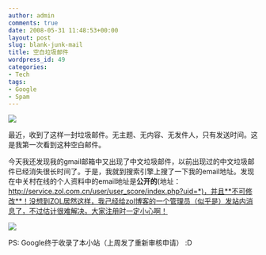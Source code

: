 ```yaml
---
author: admin
comments: true
date: 2008-05-31 11:48:53+00:00
layout: post
slug: blank-junk-mail
title: 空白垃圾邮件
wordpress_id: 49
categories:
- Tech
tags:
- Google
- Spam
---
```


[![](http://greenmoon55.com/wp-content/uploads/2008/05/20080531181854015.png)](http://greenmoon55.com/wp-content/uploads/2008/05/20080531181854015.png)

最近，收到了这样一封垃圾邮件。无主题、无内容、无发件人，只有发送时间。这是我第一次看到这种空白邮件。

今天我还发现我的gmail邮箱中又出现了中文垃圾邮件，以前出现过的中文垃圾邮件已经消失很长时间了。于是，我就到搜索引擎上搜了一下我的email地址。发现在中关村在线的个人资料中的email地址是**公开的**(地址：http://service.zol.com.cn/user/user_score/index.php?uid=*)，并且**不可修改**！没想到ZOL居然这样，我己经给zol博客的一个管理员（似乎是）发站内消息了，不过估计很难解决。大家注册时一定小心啊！

[![](http://greenmoon55.com/wp-content/uploads/2008/05/20080531192822515.png)](http://greenmoon55.com/wp-content/uploads/2008/05/20080531192822515.png)

PS: Google终于收录了本小站（上周发了重新审核申请） :D
